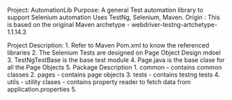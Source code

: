 Project: AutomationLib
Purpose: A general Test automation library to support Selenium automation
         Uses TestNg, Selenium, Maven.
Origin : This is based on the  original Maven archetype - webdriver-testng-artchetype-1.1.14.3


Project Description:
	1. Refer to Maven Pom.xml to know the referenced libraries
	2. The Selenium Tests are designed on Page Object Design mdoel
	3. TestNgTestBase is the base test module
	4. Page.java is the base clase for all the Page Objects
	5. Package Description
		1. common -  contains common classes
		2. pages - contains page objects
		3. tests - contains testng tests
		4. utils - utility clases - contains property reader to fetch data from application.properties
		5. 

 
 
	 
